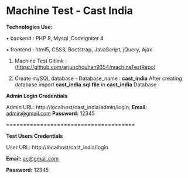 # Machine Test - Cast India

**Technologies Use:**

• backend : PHP 8, Mysql ,Codeigniter 4

• frontend : html5, CSS3, Bootstrap, JavaScript, jQuery, Ajax


1. Machine Test Gitlink : [(https://github.com/arjunchouhan9354/machineTestRepo)](https://github.com/arjunchouhan9354/machineTestRepo)

2. Create mySQL database - Database_name : **cast_india**
 After creating database import **cast_india.sql file** in **cast_india** Database
 
**Admin Login Credentials**

  Admin URL: http://localhost/cast_india/admin/login;
  **Email:** admin@gmail.com
  **Password:** 12345
  
  ======================================
  
  **Test Users Credentials**
  
  User URL: http://localhost/cast_india/login
  
  **Email:** ac@gmail.com
  
  **Password:** 12345

